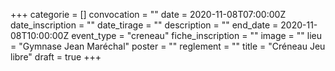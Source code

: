 +++
categorie = []
convocation = ""
date = 2020-11-08T07:00:00Z
date_inscription = ""
date_tirage = ""
description = ""
end_date = 2020-11-08T10:00:00Z
event_type = "creneau"
fiche_inscription = ""
image = ""
lieu = "Gymnase Jean Maréchal"
poster = ""
reglement = ""
title = "Créneau Jeu libre"
draft = true
+++
